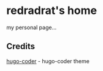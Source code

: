 # redradrat's home

my personal page...

## Credits 

[hugo-coder](https://github.com/luizdepra/hugo-coder) - hugo-coder theme